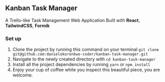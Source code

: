 ## Kanban Task Manager

A Trello-like Task Management Web Application Built with **React**, **TailwindCSS**, **Formik**

### Set up

1. Clone the project by running this command on your terminal `git clone git@github.com:danielokoronkwo-coder/kanban-task-manager.git`
2. Navigate to the newly created directory with `cd kanban-task-manager`
3. Install all the project dependencies by running `yarn` or `npm install`
4. Enjoy your cup of coffee while you inspect this beautiful piece, you are welcome.
